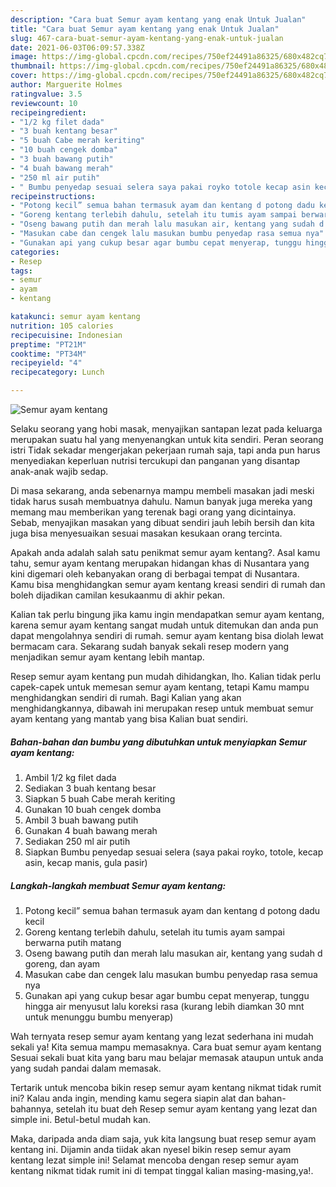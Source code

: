 ```yaml
---
description: "Cara buat Semur ayam kentang yang enak Untuk Jualan"
title: "Cara buat Semur ayam kentang yang enak Untuk Jualan"
slug: 467-cara-buat-semur-ayam-kentang-yang-enak-untuk-jualan
date: 2021-06-03T06:09:57.338Z
image: https://img-global.cpcdn.com/recipes/750ef24491a86325/680x482cq70/semur-ayam-kentang-foto-resep-utama.jpg
thumbnail: https://img-global.cpcdn.com/recipes/750ef24491a86325/680x482cq70/semur-ayam-kentang-foto-resep-utama.jpg
cover: https://img-global.cpcdn.com/recipes/750ef24491a86325/680x482cq70/semur-ayam-kentang-foto-resep-utama.jpg
author: Marguerite Holmes
ratingvalue: 3.5
reviewcount: 10
recipeingredient:
- "1/2 kg filet dada"
- "3 buah kentang besar"
- "5 buah Cabe merah keriting"
- "10 buah cengek domba"
- "3 buah bawang putih"
- "4 buah bawang merah"
- "250 ml air putih"
- " Bumbu penyedap sesuai selera saya pakai royko totole kecap asin kecap manis gula pasir"
recipeinstructions:
- "Potong kecil” semua bahan termasuk ayam dan kentang d potong dadu kecil"
- "Goreng kentang terlebih dahulu, setelah itu tumis ayam sampai berwarna putih matang"
- "Oseng bawang putih dan merah lalu masukan air, kentang yang sudah d goreng, dan ayam"
- "Masukan cabe dan cengek lalu masukan bumbu penyedap rasa semua nya"
- "Gunakan api yang cukup besar agar bumbu cepat menyerap, tunggu hingga air menyusut lalu koreksi rasa (kurang lebih diamkan 30 mnt untuk menunggu bumbu menyerap)"
categories:
- Resep
tags:
- semur
- ayam
- kentang

katakunci: semur ayam kentang 
nutrition: 105 calories
recipecuisine: Indonesian
preptime: "PT21M"
cooktime: "PT34M"
recipeyield: "4"
recipecategory: Lunch

---
```



![Semur ayam kentang](https://img-global.cpcdn.com/recipes/750ef24491a86325/680x482cq70/semur-ayam-kentang-foto-resep-utama.jpg)

Selaku seorang yang hobi masak, menyajikan santapan lezat pada keluarga merupakan suatu hal yang menyenangkan untuk kita sendiri. Peran seorang istri Tidak sekadar mengerjakan pekerjaan rumah saja, tapi anda pun harus menyediakan keperluan nutrisi tercukupi dan panganan yang disantap anak-anak wajib sedap.

Di masa  sekarang, anda sebenarnya mampu membeli masakan jadi meski tidak harus susah membuatnya dahulu. Namun banyak juga mereka yang memang mau memberikan yang terenak bagi orang yang dicintainya. Sebab, menyajikan masakan yang dibuat sendiri jauh lebih bersih dan kita juga bisa menyesuaikan sesuai masakan kesukaan orang tercinta. 



Apakah anda adalah salah satu penikmat semur ayam kentang?. Asal kamu tahu, semur ayam kentang merupakan hidangan khas di Nusantara yang kini digemari oleh kebanyakan orang di berbagai tempat di Nusantara. Kamu bisa menghidangkan semur ayam kentang kreasi sendiri di rumah dan boleh dijadikan camilan kesukaanmu di akhir pekan.

Kalian tak perlu bingung jika kamu ingin mendapatkan semur ayam kentang, karena semur ayam kentang sangat mudah untuk ditemukan dan anda pun dapat mengolahnya sendiri di rumah. semur ayam kentang bisa diolah lewat bermacam cara. Sekarang sudah banyak sekali resep modern yang menjadikan semur ayam kentang lebih mantap.

Resep semur ayam kentang pun mudah dihidangkan, lho. Kalian tidak perlu capek-capek untuk memesan semur ayam kentang, tetapi Kamu mampu menghidangkan sendiri di rumah. Bagi Kalian yang akan menghidangkannya, dibawah ini merupakan resep untuk membuat semur ayam kentang yang mantab yang bisa Kalian buat sendiri.

<!--inarticleads1-->

##### Bahan-bahan dan bumbu yang dibutuhkan untuk menyiapkan Semur ayam kentang:

1. Ambil 1/2 kg filet dada
1. Sediakan 3 buah kentang besar
1. Siapkan 5 buah Cabe merah keriting
1. Gunakan 10 buah cengek domba
1. Ambil 3 buah bawang putih
1. Gunakan 4 buah bawang merah
1. Sediakan 250 ml air putih
1. Siapkan  Bumbu penyedap sesuai selera (saya pakai royko, totole, kecap asin, kecap manis, gula pasir)




<!--inarticleads2-->

##### Langkah-langkah membuat Semur ayam kentang:

1. Potong kecil” semua bahan termasuk ayam dan kentang d potong dadu kecil
1. Goreng kentang terlebih dahulu, setelah itu tumis ayam sampai berwarna putih matang
1. Oseng bawang putih dan merah lalu masukan air, kentang yang sudah d goreng, dan ayam
1. Masukan cabe dan cengek lalu masukan bumbu penyedap rasa semua nya
1. Gunakan api yang cukup besar agar bumbu cepat menyerap, tunggu hingga air menyusut lalu koreksi rasa (kurang lebih diamkan 30 mnt untuk menunggu bumbu menyerap)




Wah ternyata resep semur ayam kentang yang lezat sederhana ini mudah sekali ya! Kita semua mampu memasaknya. Cara buat semur ayam kentang Sesuai sekali buat kita yang baru mau belajar memasak ataupun untuk anda yang sudah pandai dalam memasak.

Tertarik untuk mencoba bikin resep semur ayam kentang nikmat tidak rumit ini? Kalau anda ingin, mending kamu segera siapin alat dan bahan-bahannya, setelah itu buat deh Resep semur ayam kentang yang lezat dan simple ini. Betul-betul mudah kan. 

Maka, daripada anda diam saja, yuk kita langsung buat resep semur ayam kentang ini. Dijamin anda tiidak akan nyesel bikin resep semur ayam kentang lezat simple ini! Selamat mencoba dengan resep semur ayam kentang nikmat tidak rumit ini di tempat tinggal kalian masing-masing,ya!.

